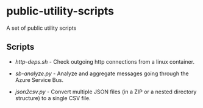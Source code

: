 # public-utility-scripts

A set of public utility scripts

## Scripts

- _http-deps.sh_ - Check outgoing http connections from a linux container.

- _sb-analyze.py_ - Analyze and aggregate messages going through the Azure Service Bus.

- _json2csv.py_ - Convert multiple JSON files (in a ZIP or a nested directory structure) to a single CSV file.